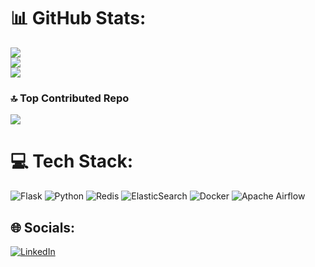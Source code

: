 # 📊 GitHub Stats:
![](https://github-readme-stats.vercel.app/api?username=nitish0565&theme=dark&hide_border=false&include_all_commits=false&count_private=false)<br/>
![](https://github-readme-streak-stats.herokuapp.com/?user=nitish0565&theme=dark&hide_border=false)<br/>
![](https://github-readme-stats.vercel.app/api/top-langs/?username=nitish0565&theme=dark&hide_border=false&include_all_commits=false&count_private=false&layout=compact)

### 🔝 Top Contributed Repo
![](https://github-contributor-stats.vercel.app/api?username=nitish0565&limit=5&theme=dark&combine_all_yearly_contributions=true)



# 💻 Tech Stack:
![Flask](https://img.shields.io/badge/flask-%23000.svg?style=for-the-badge&logo=flask&logoColor=white) ![Python](https://img.shields.io/badge/python-3670A0?style=for-the-badge&logo=python&logoColor=ffdd54) ![Redis](https://img.shields.io/badge/redis-%23DD0031.svg?style=for-the-badge&logo=redis&logoColor=white) ![ElasticSearch](https://img.shields.io/badge/-ElasticSearch-005571?style=for-the-badge&logo=elasticsearch) ![Docker](https://img.shields.io/badge/docker-%230db7ed.svg?style=for-the-badge&logo=docker&logoColor=white) ![Apache Airflow](https://img.shields.io/badge/Apache%20Airflow-017CEE?style=for-the-badge&logo=Apache%20Airflow&logoColor=white)

## 🌐 Socials:
[![LinkedIn](https://img.shields.io/badge/LinkedIn-%230077B5.svg?logo=linkedin&logoColor=white)](https://linkedin.com/in/nitishreddy) 
